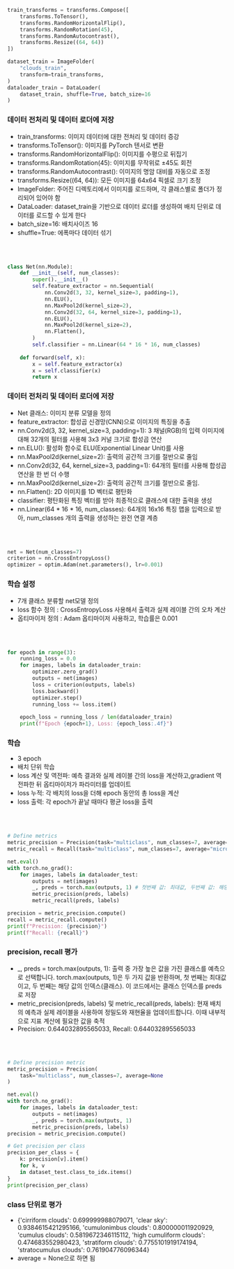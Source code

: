 ```python
train_transforms = transforms.Compose([
    transforms.ToTensor(),
    transforms.RandomHorizontalFlip(),
    transforms.RandomRotation(45),
    transforms.RandomAutocontrast(),
    transforms.Resize((64, 64))
])

dataset_train = ImageFolder(
    "clouds_train",
    transform=train_transforms,
)
dataloader_train = DataLoader(
    dataset_train, shuffle=True, batch_size=16
)
```

### 데이터 전처리 및 데이터 로더에 저장

* train_transforms: 이미지 데이터에 대한 전처리 및 데이터 증강
* transforms.ToTensor(): 이미지를 PyTorch 텐서로 변환
* transforms.RandomHorizontalFlip(): 이미지를 수평으로 뒤집기
* transforms.RandomRotation(45): 이미지를 무작위로 ±45도 회전
* transforms.RandomAutocontrast(): 이미지의 명암 대비를 자동으로 조정
* transforms.Resize((64, 64)): 모든 이미지를 64x64 픽셀로 크기 조정
* ImageFolder: 주어진 디렉토리에서 이미지를 로드하며, 각 클래스별로 폴더가 정리되어 있어야 함
* DataLoader: dataset_train을 기반으로 데이터 로더를 생성하여 배치 단위로 데이터를 로드할 수 있게 한다
* batch_size=16: 배치사이즈 16
* shuffle=True: 에폭마다 데이터 섞기

<br><br>

```python
class Net(nn.Module):
    def __init__(self, num_classes):
        super().__init__()
        self.feature_extractor = nn.Sequential(
            nn.Conv2d(3, 32, kernel_size=3, padding=1),
            nn.ELU(),
            nn.MaxPool2d(kernel_size=2),
            nn.Conv2d(32, 64, kernel_size=3, padding=1),
            nn.ELU(),
            nn.MaxPool2d(kernel_size=2),
            nn.Flatten(),
        )
        self.classifier = nn.Linear(64 * 16 * 16, num_classes)
    
    def forward(self, x):
        x = self.feature_extractor(x)
        x = self.classifier(x)
        return x
```
### 데이터 전처리 및 데이터 로더에 저장

* Net 클래스: 이미지 분류 모델을 정의
* feature_extractor: 합성곱 신경망(CNN)으로 이미지의 특징을 추출
* nn.Conv2d(3, 32, kernel_size=3, padding=1): 3 채널(RGB)의 입력 이미지에 대해 32개의 필터를 사용해 3x3 커널 크기로 합성곱 연산
* nn.ELU(): 활성화 함수로 ELU(Exponential Linear Unit)를 사용
* nn.MaxPool2d(kernel_size=2): 출력의 공간적 크기를 절반으로 줄임
* nn.Conv2d(32, 64, kernel_size=3, padding=1): 64개의 필터를 사용해 합성곱 연산을 한 번 더 수행
* nn.MaxPool2d(kernel_size=2): 출력의 공간적 크기를 절반으로 줄임.
* nn.Flatten(): 2D 이미지를 1D 벡터로 평탄화
* classifier: 평탄화된 특징 벡터를 받아 최종적으로 클래스에 대한 출력을 생성
* nn.Linear(64 * 16 * 16, num_classes): 64개의 16x16 특징 맵을 입력으로 받아, num_classes 개의 출력을 생성하는 완전 연결 계층

<br><br>

```python
net = Net(num_classes=7)
criterion = nn.CrossEntropyLoss()
optimizer = optim.Adam(net.parameters(), lr=0.001)
```
### 학습 설정
* 7개 클래스 분류할 net모델 정의
* loss 함수 정의 : CrossEntropyLoss 사용해서 출력과 실제 레이블 간의 오차 계산
* 옵티마이저 정의 : Adam 옵티마이저 사용하고, 학습률은 0.001

<br><br>

```python
for epoch in range(3):
    running_loss = 0.0
    for images, labels in dataloader_train:
        optimizer.zero_grad()
        outputs = net(images)
        loss = criterion(outputs, labels)
        loss.backward()
        optimizer.step()
        running_loss += loss.item()
    
    epoch_loss = running_loss / len(dataloader_train)
    print(f"Epoch {epoch+1}, Loss: {epoch_loss:.4f}")
```
### 학습
* 3 epoch
* 배치 단위 학습
* loss 계산 및 역전파: 예측 결과와 실제 레이블 간의 loss을 계산하고,gradient 역전파한 뒤 옵티마이저가 파라미터를 업데이트
* loss 누적: 각 배치의 loss을 더해 epoch 동안의 총 loss을 계산
* loss 출력: 각 epoch가 끝날 때마다 평균 loss을 출력

<br><br>
```python
# Define metrics
metric_precision = Precision(task="multiclass", num_classes=7, average="micro")
metric_recall = Recall(task="multiclass", num_classes=7, average="micro")

net.eval()
with torch.no_grad():
    for images, labels in dataloader_test:
        outputs = net(images)
        _, preds = torch.max(outputs, 1) # 첫번째 값: 최대값, 두번째 값: 해당 인덱스(클래스)
        metric_precision(preds, labels)
        metric_recall(preds, labels)

precision = metric_precision.compute()
recall = metric_recall.compute()
print(f"Precision: {precision}")
print(f"Recall: {recall}")
```
### precision, recall 평가
* _, preds = torch.max(outputs, 1): 출력 중 가장 높은 값을 가진 클래스를 예측으로 선택합니다. torch.max(outputs, 1)은 두 가지 값을 반환하며, 첫 번째는 최대값이고, 두 번째는 해당 값의 인덱스(클래스). 이 코드에서는 클래스 인덱스를 preds로 저장
* metric_precision(preds, labels) 및 metric_recall(preds, labels): 현재 배치의 예측과 실제 레이블을 사용하여 정밀도와 재현율을 업데이트합니다. 이때 내부적으로 지표 계산에 필요한 값을 축적
* Precision: 0.644032895565033, Recall: 0.644032895565033

<br><br>
```python
# Define precision metric
metric_precision = Precision(
    task="multiclass", num_classes=7, average=None
)

net.eval()
with torch.no_grad():
    for images, labels in dataloader_test:
        outputs = net(images)
        _, preds = torch.max(outputs, 1)
        metric_precision(preds, labels)
precision = metric_precision.compute()

# Get precision per class
precision_per_class = {
    k: precision[v].item()
    for k, v 
    in dataset_test.class_to_idx.items()
}
print(precision_per_class)
```
### class 단위로 평가
* {'cirriform clouds': 0.699999988079071, 'clear sky': 0.9384615421295166, 'cumulonimbus clouds': 0.800000011920929, 'cumulus clouds': 0.5819672346115112, 'high cumuliform clouds': 0.474683552980423, 'stratiform clouds': 0.7755101919174194, 'stratocumulus clouds': 0.761904776096344}
* average = None으로 하면 됨

